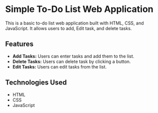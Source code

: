 # Simple To-Do List Web Application

This is a basic to-do list web application built with HTML, CSS, and JavaScript. It allows users to add, Edit task, and delete tasks.

## Features

* **Add Tasks:** Users can enter tasks and add them to the list.
* **Delete Tasks:** Users can delete task by clicking a button.
* **Edit Tasks:** Users can edit tasks from the list.

## Technologies Used

* HTML
* CSS
* JavaScript
